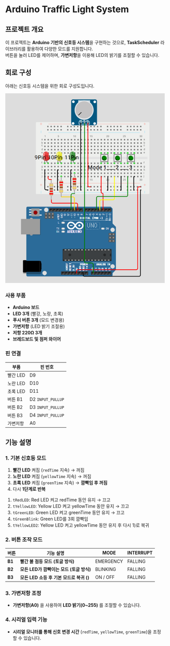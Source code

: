 # Arduino Traffic Light System

## 프로젝트 개요
이 프로젝트는 **Arduino 기반의 신호등 시스템**을 구현하는 것으로, **TaskScheduler** 라이브러리를 활용하여 다양한 모드를 지원합니다.  
버튼을 눌러 LED를 제어하며, **가변저항**을 이용해 LED의 밝기를 조절할 수 있습니다.

## 회로 구성
아래는 신호등 시스템을 위한 회로 구성도입니다.

![alt text](image.png)

### 사용 부품
- **Arduino 보드**
- **LED 3개** (빨강, 노랑, 초록)
- **푸시 버튼 3개** (모드 변경용)
- **가변저항** (LED 밝기 조절용)
- **저항 220Ω 3개**
- **브레드보드 및 점퍼 와이어**

### 핀 연결

| 부품       | 핀 번호 |
|------------|--------|
| 빨간 LED   | D9     |
| 노란 LED   | D10    |
| 초록 LED   | D11    |
| 버튼 B1    | D2 `INPUT_PULLUP`    |
| 버튼 B2    | D3 `INPUT_PULLUP`    |
| 버튼 B3    | D4 `INPUT_PULLUP`    |
| 가변저항   | A0     |

## 기능 설명

### 1. 기본 신호등 모드
1. **빨간 LED** 켜짐 (`redTime` 지속) → 꺼짐  
2. **노란 LED** 켜짐 (`yellowTime` 지속) → 꺼짐
3. **초록 LED** 켜짐 (`greenTime` 지속) → **깜빡임 후 꺼짐**  
4. 다시 **1단계로 반복**  

1) `tRedLED`:   Red LED 켜고 redTime 동안 유지 → 끄고
2) `tYellowLED`: Yellow LED 켜고 yellowTime 동안 유지 → 끄고
3) `tGreenLED`:  Green LED 켜고 greenTime 동안 유지 → 끄고
4) `tGreenBlink`: Green LED를 3회 깜빡임
5) `tYellowLED2`: Yellow LED 켜고 yellowTime 동안 유지 후 다시 1)로 복귀

### 2. 버튼 조작 모드
| 버튼  | 기능 설명 | MODE | INTERRUPT |
|-------|--------------------------------| ------ | ---- |
| **B1** | **빨간 불 점등 모드 (토글 방식)** | EMERGENCY | FALLING |
| **B2** | **모든 LED가 깜빡이는 모드 (토글 방식)** | BLINKING | FALLING |
| **B3** | **모든 LED 소등 후 기본 모드로 복귀 ()** | ON / OFF | FALLING |

### 3. 가변저항 조정
- **가변저항(A0)** 을 사용하여 **LED 밝기(0~255)** 를 조절할 수 있습니다.

### 4. 시리얼 입력 기능
- **시리얼 모니터를 통해 신호 변경 시간** (`redTime`, `yellowTime`, `greenTime`)을 조정할 수 있습니다.
